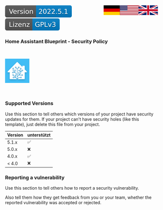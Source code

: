 <a href="Support.en.md"><img src="images/en.svg" valign="top" align="right"/></a>
<a href="Support.md"><img src="images/de.svg" valign="top" align="right"/></a>
[![Version][version-badge]][version-url]
[![License][license-badge]][license-url]

### Home Assistant Blueprint - Security Policy
<br/>

[![Logo][logo]][project-url]

<br/>

### Supported Versions

Use this section to tell others which versions of your project have security updates for them. 
If your project can't have security holes (like this template), just delete this file
from your project.

| Version | unterstützt        |
| ------- | ------------------ |
| 5.1.x   | :white_check_mark: |
| 5.0.x   | :x:                |
| 4.0.x   | :white_check_mark: |
| < 4.0   | :x:                |

### Reporting a vulnerability

Use this section to tell others how to report a security vulnerability.

Also tell them how they get feedback from you or your team,
whether the reported vulnerability was accepted or rejected.

[logo]: images/hassio-icon.png
[project-url]: https://www.home-assistant.io/docs/automation/using_blueprints/

[license-badge]: images/lizenz.svg
[license-url]: ../License.gpl.md

[version-badge]: images/version.svg
[version-url]: https://github.com/nixe64/Home-Assistant-Blueprint/releases

